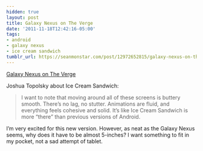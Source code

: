 ```yaml
---
hidden: true
layout: post
title: Galaxy Nexus on The Verge
date: '2011-11-18T12:42:16-05:00'
tags:
- android
- galaxy nexus
- ice cream sandwich
tumblr_url: https://seanmonstar.com/post/12972652815/galaxy-nexus-on-the-verge
---
```

[Galaxy Nexus on The Verge](http://www.theverge.com/2011/11/17/2568348/galaxy-nexus-review)  

Joshua Topolsky about Ice Cream Sandwich:

> I want to note that moving around all of these screens is buttery smooth. There’s no lag, no stutter. Animations are fluid, and everything feels cohesive and solid. It’s like Ice Cream Sandwich is more “there” than previous versions of Android.

I’m very excited for this new version. However, as neat as the Galaxy Nexus seems, why does it have to be almost 5-inches? I want something to fit in my pocket, not a sad attempt of tablet.

